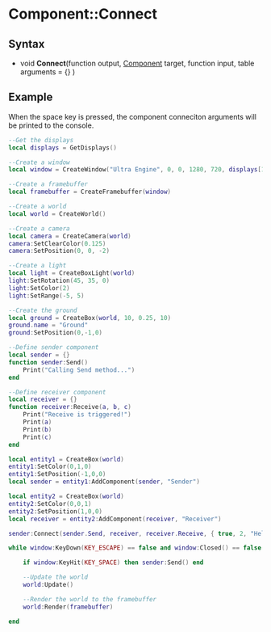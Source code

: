 # Component::Connect

## Syntax

- void **Connect**(function output, [Component](Component.md) target, function input, table arguments = {} )

## Example

When the space key is pressed, the component conneciton arguments will be printed to the console.

```lua
--Get the displays
local displays = GetDisplays()

--Create a window
local window = CreateWindow("Ultra Engine", 0, 0, 1280, 720, displays[1], WINDOW_CENTER | WINDOW_TITLEBAR)

--Create a framebuffer
local framebuffer = CreateFramebuffer(window)

--Create a world
local world = CreateWorld()

--Create a camera
local camera = CreateCamera(world)
camera:SetClearColor(0.125)
camera:SetPosition(0, 0, -2)

--Create a light
local light = CreateBoxLight(world)
light:SetRotation(45, 35, 0)
light:SetColor(2)
light:SetRange(-5, 5)

--Create the ground
local ground = CreateBox(world, 10, 0.25, 10)
ground.name = "Ground"
ground:SetPosition(0,-1,0)

--Define sender component
local sender = {}
function sender:Send()
	Print("Calling Send method...")
end

--Define receiver component
local receiver = {}
function receiver:Receive(a, b, c)
	Print("Receive is triggered!")
	Print(a)
	Print(b)
	Print(c)
end

local entity1 = CreateBox(world)
entity1:SetColor(0,1,0)
entity1:SetPosition(-1,0,0)
local sender = entity1:AddComponent(sender, "Sender")

local entity2 = CreateBox(world)
entity2:SetColor(0,0,1)
entity2:SetPosition(1,0,0)
local receiver = entity2:AddComponent(receiver, "Receiver")

sender:Connect(sender.Send, receiver, receiver.Receive, { true, 2, "Hello!" })

while window:KeyDown(KEY_ESCAPE) == false and window:Closed() == false do

	if window:KeyHit(KEY_SPACE) then sender:Send() end

	--Update the world
	world:Update()

	--Render the world to the framebuffer
	world:Render(framebuffer)

end
```
